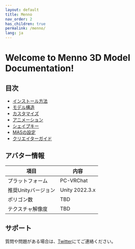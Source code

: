 ```yaml
---
layout: default
title: Menno
nav_order: 2
has_children: true
permalink: /menno/
lang: ja
---
```


# Welcome to Menno 3D Model Documentation!

## 目次

- [インストール方法](/menno/installation/)
- [モデル構造](/menno/structure/)
- [カスタマイズ](/menno/customization/)
- [アニメーション](/menno/animation/)
- [シェイプキー](/menno/shapekeys/)
- [MASの設定](/menno/mas-settings/)
- [クリエイターガイド](/menno/creator-guide/)

## アバター情報

| 項目 | 内容 |
|---|---|
| プラットフォーム | PC-VRChat |
| 推奨Unityバージョン | Unity 2022.3.x |
| ポリゴン数 | TBD |
| テクスチャ解像度 | TBD |

## サポート

質問や問題がある場合は、[Twitter](https://twitter.com/mono_meruo)にてご連絡ください。 